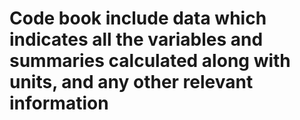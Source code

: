 # Code book include data which indicates all the variables and summaries calculated along with units, and any other relevant information


